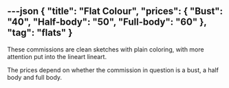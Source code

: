 ---json
{
"title": "Flat Colour",
"prices": {
    "Bust": "40",
    "Half-body": "50",
    "Full-body": "60"
},
"tag": "flats"
}
---

These commissions are clean sketches with plain coloring, with more attention put into the lineart lineart. 

The prices depend on whether the commission in question is a bust, a half body and full body.
